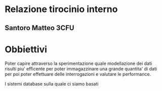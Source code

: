 # Relazione tirocinio interno

## Santoro Matteo 3CFU

# Obbiettivi

Poter capire attraverso la sperimentazione quale modellazione dei dati risulti piu' efficente per poter immagazzinare una grande quantita' di dati per poi poter effettuare delle interrogazioni e valutare le performance.

I sistemi database sulla quale ci siamo basati 
